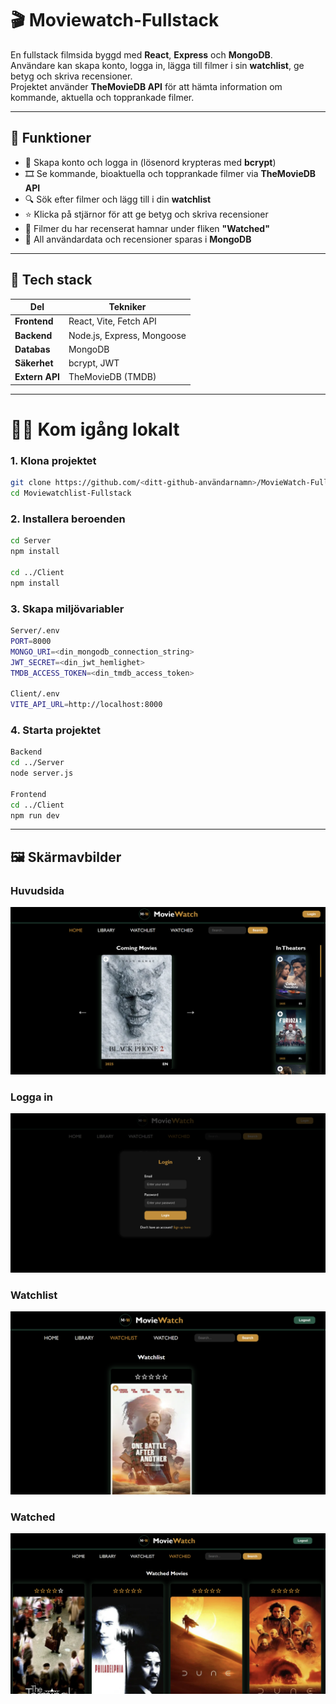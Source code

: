 # 🎬 Moviewatch-Fullstack

En fullstack filmsida byggd med **React**, **Express** och **MongoDB**.  
Användare kan skapa konto, logga in, lägga till filmer i sin **watchlist**, ge betyg och skriva recensioner.  
Projektet använder **TheMovieDB API** för att hämta information om kommande, aktuella och topprankade filmer.

---

## 🚀 Funktioner

- 🔐 Skapa konto och logga in (lösenord krypteras med **bcrypt**)
- 🎞️ Se kommande, bioaktuella och topprankade filmer via **TheMovieDB API**
- 🔍 Sök efter filmer och lägg till i din **watchlist**
- ⭐ Klicka på stjärnor för att ge betyg och skriva recensioner
- 📖 Filmer du har recenserat hamnar under fliken **"Watched"**
- 💾 All användardata och recensioner sparas i **MongoDB**

---

## 🧰 Tech stack

| Del | Tekniker |
|-----|-----------|
| **Frontend** | React, Vite, Fetch API |
| **Backend** | Node.js, Express, Mongoose |
| **Databas** | MongoDB |
| **Säkerhet** | bcrypt, JWT |
| **Extern API** | TheMovieDB (TMDB) |

---

# 🧑‍💻 Kom igång lokalt


### 1. Klona projektet
```bash
git clone https://github.com/<ditt-github-användarnamn>/MovieWatch-Fullstack.git
cd Moviewatchlist-Fullstack
```

### 2. Installera beroenden
```bash
cd Server
npm install

cd ../Client
npm install
```
### 3. Skapa miljövariabler
```bash
Server/.env
PORT=8000
MONGO_URI=<din_mongodb_connection_string>
JWT_SECRET=<din_jwt_hemlighet>
TMDB_ACCESS_TOKEN=<din_tmdb_access_token>

Client/.env
VITE_API_URL=http://localhost:8000
```

### 4. Starta projektet
```bash
Backend
cd ../Server
node server.js

Frontend
cd ../Client
npm run dev
```

---

## 🖼️ Skärmavbilder

### Huvudsida
![Huvudsida](Client/src/assets/screenshots/homepage.png)

### Logga in
![Detaljsida](Client/src/assets/screenshots/login.png)

### Watchlist
![Watchlist](Client/src/assets/screenshots/watchlist.png)

### Watched
![Detaljsida](Client/src/assets/screenshots/watched.png)